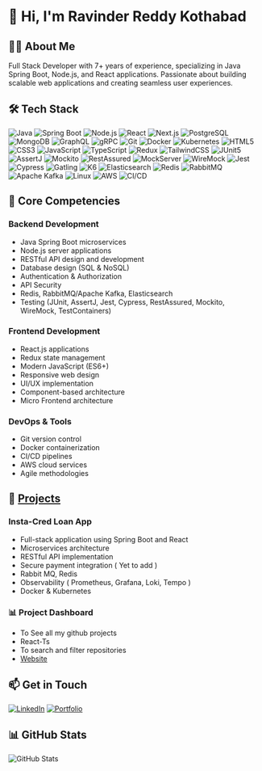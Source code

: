 # 👋 Hi, I'm Ravinder Reddy Kothabad


## 👨‍💻 About Me
Full Stack Developer with 7+ years of experience, specializing in Java Spring Boot, Node.js, and React applications. Passionate about building scalable web applications and creating seamless user experiences.


## 🛠️ Tech Stack
![Java](https://img.shields.io/badge/Java-ED8B00?style=flat&logo=openjdk&logoColor=white)
![Spring Boot](https://img.shields.io/badge/Spring_Boot-6DB33F?style=flat&logo=spring-boot&logoColor=white)
![Node.js](https://img.shields.io/badge/Node.js-43853D?style=flat&logo=node.js&logoColor=white)
![React](https://img.shields.io/badge/React-20232A?style=flat&logo=react&logoColor=61DAFB)
![Next.js](https://img.shields.io/badge/Next.js-000000?style=flat&logo=next.js&logoColor=white)
![PostgreSQL](https://img.shields.io/badge/PostgreSQL-316192?style=flat&logo=postgresql&logoColor=white)
![MongoDB](https://img.shields.io/badge/MongoDB-4EA94B?style=flat&logo=mongodb&logoColor=white)
![GraphQL](https://img.shields.io/badge/GraphQL-E10098?style=flat&logo=graphql&logoColor=white)
![gRPC](https://img.shields.io/badge/gRPC-244c5a?style=flat&logo=google&logoColor=white)
![Git](https://img.shields.io/badge/Git-F05032?style=flat&logo=git&logoColor=white)
![Docker](https://img.shields.io/badge/Docker-2496ED?style=flat&logo=docker&logoColor=white)
![Kubernetes](https://img.shields.io/badge/Kubernetes-326CE5?style=flat&logo=kubernetes&logoColor=white)
![HTML5](https://img.shields.io/badge/HTML5-E34F26?style=flat&logo=html5&logoColor=white)
![CSS3](https://img.shields.io/badge/CSS3-1572B6?style=flat&logo=css3&logoColor=white)
![JavaScript](https://img.shields.io/badge/JavaScript-F7DF1E?style=flat&logo=javascript&logoColor=black)
![TypeScript](https://img.shields.io/badge/TypeScript-007ACC?style=flat&logo=typescript&logoColor=white)
![Redux](https://img.shields.io/badge/Redux-593D88?style=flat&logo=redux&logoColor=white)
![TailwindCSS](https://img.shields.io/badge/Tailwind_CSS-38B2AC?style=flat&logo=tailwind-css&logoColor=white)
![JUnit5](https://img.shields.io/badge/JUnit5-25A162?style=flat&logo=junit5&logoColor=white)
![AssertJ](https://img.shields.io/badge/AssertJ-43853D?style=flat&logo=java&logoColor=white)
![Mockito](https://img.shields.io/badge/Mockito-6DB33F?style=flat&logo=java&logoColor=white)
![RestAssured](https://img.shields.io/badge/RestAssured-43853D?style=flat&logo=java&logoColor=white)
![MockServer](https://img.shields.io/badge/MockServer-25A162?style=flat&logo=java&logoColor=white)
![WireMock](https://img.shields.io/badge/WireMock-FF6C37?style=flat&logo=java&logoColor=white)
![Jest](https://img.shields.io/badge/Jest-C21325?style=flat&logo=jest&logoColor=white)
![Cypress](https://img.shields.io/badge/Cypress-17202C?style=flat&logo=cypress&logoColor=white)
![Gatling](https://img.shields.io/badge/Gatling-FF9E2A?style=flat&logo=gatling&logoColor=white)
![K6](https://img.shields.io/badge/K6-7D64FF?style=flat&logo=k6&logoColor=white)
![Elasticsearch](https://img.shields.io/badge/Elasticsearch-005571?style=flat&logo=elasticsearch&logoColor=white)
![Redis](https://img.shields.io/badge/Redis-DC382D?style=flat&logo=redis&logoColor=white)
![RabbitMQ](https://img.shields.io/badge/RabbitMQ-FF6600?style=flat&logo=rabbitmq&logoColor=white)
![Apache Kafka](https://img.shields.io/badge/Apache_Kafka-231F20?style=flat&logo=apache-kafka&logoColor=white)
![Linux](https://img.shields.io/badge/Linux-FCC624?style=flat&logo=linux&logoColor=black)
![AWS](https://img.shields.io/badge/AWS-FF9900?style=flat&logo=amazonwebservices&logoColor=white)
![CI/CD](https://img.shields.io/badge/CI%2FCD-4A90E2?style=flat&logo=github-actions&logoColor=white)

## 🎯 Core Competencies

### Backend Development
- Java Spring Boot microservices
- Node.js server applications
- RESTful API design and development
- Database design (SQL & NoSQL)
- Authentication & Authorization
- API Security
- Redis, RabbitMQ/Apache Kafka, Elasticsearch
- Testing (JUnit, AssertJ, Jest, Cypress, RestAssured, Mockito, WireMock, TestContainers)

### Frontend Development
- React.js applications
- Redux state management
- Modern JavaScript (ES6+)
- Responsive web design
- UI/UX implementation
- Component-based architecture
- Micro Frontend architecture

### DevOps & Tools
- Git version control
- Docker containerization
- CI/CD pipelines
- AWS cloud services
- Agile methodologies

## 🚀 [Projects](https://projects.paravartech.com/)

### Insta-Cred Loan App
- Full-stack application using Spring Boot and React
- Microservices architecture
- RESTful API implementation
- Secure payment integration ( Yet to add )
- Rabbit MQ, Redis
- Observability ( Prometheus, Grafana, Loki, Tempo )
- Docker & Kubernetes

### 📊 Project Dashboard
- To See all my github projects
- React-Ts
- To search and filter repositories
- [Website](https://projects.paravartech.com/)


## 📫 Get in Touch
[![LinkedIn](https://img.shields.io/badge/LinkedIn-0077B5?style=flat&logo=linkedin&logoColor=white)](https://www.linkedin.com/in/ravinder-reddy-kothabad-333719192/)
[![Portfolio](https://img.shields.io/badge/Portfolio-F05032?style=flat)](https://paravartech.com/)

## 📊 GitHub Stats
![GitHub Stats](https://github-readme-stats.vercel.app/api?username=devravinder&show_icons=true&theme=algolia)